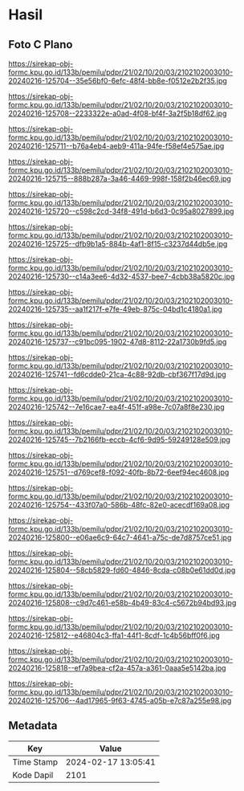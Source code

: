# Hasil

## Foto C Plano

https://sirekap-obj-formc.kpu.go.id/133b/pemilu/pdpr/21/02/10/20/03/2102102003010-20240216-125704--35e56bf0-6efc-48f4-bb8e-f0512e2b2f35.jpg

https://sirekap-obj-formc.kpu.go.id/133b/pemilu/pdpr/21/02/10/20/03/2102102003010-20240216-125708--2233322e-a0ad-4f08-bf4f-3a2f5b18df62.jpg

https://sirekap-obj-formc.kpu.go.id/133b/pemilu/pdpr/21/02/10/20/03/2102102003010-20240216-125711--b76a4eb4-aeb9-411a-94fe-f58ef4e575ae.jpg

https://sirekap-obj-formc.kpu.go.id/133b/pemilu/pdpr/21/02/10/20/03/2102102003010-20240216-125715--888b287a-3a46-4469-998f-158f2b46ec69.jpg

https://sirekap-obj-formc.kpu.go.id/133b/pemilu/pdpr/21/02/10/20/03/2102102003010-20240216-125720--c598c2cd-34f8-491d-b6d3-0c95a8027899.jpg

https://sirekap-obj-formc.kpu.go.id/133b/pemilu/pdpr/21/02/10/20/03/2102102003010-20240216-125725--dfb9b1a5-884b-4af1-8f15-c3237d44db5e.jpg

https://sirekap-obj-formc.kpu.go.id/133b/pemilu/pdpr/21/02/10/20/03/2102102003010-20240216-125730--c14a3ee6-4d32-4537-bee7-4cbb38a5820c.jpg

https://sirekap-obj-formc.kpu.go.id/133b/pemilu/pdpr/21/02/10/20/03/2102102003010-20240216-125735--aa1f217f-e7fe-49eb-875c-04bd1c4180a1.jpg

https://sirekap-obj-formc.kpu.go.id/133b/pemilu/pdpr/21/02/10/20/03/2102102003010-20240216-125737--c91bc095-1902-47d8-8112-22a1730b9fd5.jpg

https://sirekap-obj-formc.kpu.go.id/133b/pemilu/pdpr/21/02/10/20/03/2102102003010-20240216-125741--fd6cdde0-21ca-4c88-92db-cbf367f17d9d.jpg

https://sirekap-obj-formc.kpu.go.id/133b/pemilu/pdpr/21/02/10/20/03/2102102003010-20240216-125742--7e16cae7-ea4f-451f-a98e-7c07a8f8e230.jpg

https://sirekap-obj-formc.kpu.go.id/133b/pemilu/pdpr/21/02/10/20/03/2102102003010-20240216-125745--7b2166fb-eccb-4cf6-9d95-59249128e509.jpg

https://sirekap-obj-formc.kpu.go.id/133b/pemilu/pdpr/21/02/10/20/03/2102102003010-20240216-125751--d769cef8-f092-40fb-8b72-6eef94ec4608.jpg

https://sirekap-obj-formc.kpu.go.id/133b/pemilu/pdpr/21/02/10/20/03/2102102003010-20240216-125754--433f07a0-586b-48fc-82e0-acecdf169a08.jpg

https://sirekap-obj-formc.kpu.go.id/133b/pemilu/pdpr/21/02/10/20/03/2102102003010-20240216-125800--e06ae6c9-64c7-4641-a75c-de7d8757ce51.jpg

https://sirekap-obj-formc.kpu.go.id/133b/pemilu/pdpr/21/02/10/20/03/2102102003010-20240216-125804--58cb5829-fd60-4846-8cda-c08b0e61dd0d.jpg

https://sirekap-obj-formc.kpu.go.id/133b/pemilu/pdpr/21/02/10/20/03/2102102003010-20240216-125808--c9d7c461-e58b-4b49-83c4-c5672b94bd93.jpg

https://sirekap-obj-formc.kpu.go.id/133b/pemilu/pdpr/21/02/10/20/03/2102102003010-20240216-125812--e46804c3-ffa1-44f1-8cdf-1c4b56bff0f6.jpg

https://sirekap-obj-formc.kpu.go.id/133b/pemilu/pdpr/21/02/10/20/03/2102102003010-20240216-125818--ef7a9bea-cf2a-457a-a361-0aaa5e5142ba.jpg

https://sirekap-obj-formc.kpu.go.id/133b/pemilu/pdpr/21/02/10/20/03/2102102003010-20240216-125706--4ad17965-9f63-4745-a05b-e7c87a255e98.jpg


## Metadata

| Key        | Value               |
| ---------- | ------------------- |
| Time Stamp | 2024-02-17 13:05:41 |
| Kode Dapil | 2101                |



